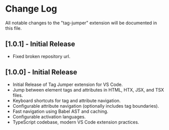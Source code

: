 # Change Log

All notable changes to the "tag-jumper" extension will be documented in this file.

## [1.0.1] - Initial Release
 - Fixed broken repository url.

## [1.0.0] - Initial Release

- Initial Release of Tag Jumper extension for VS Code.
- Jump between element tags and attributes in HTML, HTX, JSX, and TSX files.
- Keyboard shortcuts for tag and attribute navigation.
- Configurable attribute navigation (optionally includes tag boundaries).
- Fast navigation using Babel AST and caching.
- Configurable activation languages.
- TypeScript codebase, modern VS Code extension practices.
